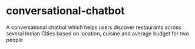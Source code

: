 # conversational-chatbot
A conversational chatbot which helps users discover restaurants across several Indian Cities based on location, cuisine and average budget for two people

